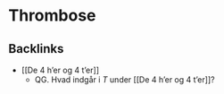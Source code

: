 # Thrombose

## Backlinks
* [[De 4 h’er og 4 t’er]]
	* QG. Hvad indgår i *T* under [[De 4 h’er og 4 t’er]]?

<!-- {BearID:B5D41C33-42E7-4FCA-967F-6BC45FD77179-71192-00010B9104404FBB} -->
